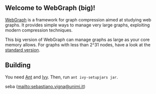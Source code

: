 Welcome to WebGraph (big)!
--------------------------

[WebGraph](http://webgraph.di.unimi.it/) is a framework for graph
compression aimed at studying web graphs. It provides simple ways to
manage very large graphs, exploiting modern compression techniques.

This big version of WebGraph can manage graphs as large as your core memory
allows. For graphs with less than 2^31 nodes, have a look at the [standard
version](https://github.com/vigna/webgraph).

Building
--------

You need [Ant](https://ant.apache.org/) and [Ivy](https://ant.apache.org/ivy/).
Then, run `ant ivy-setupjars jar`.

seba (<mailto:sebastiano.vigna@unimi.it>)
